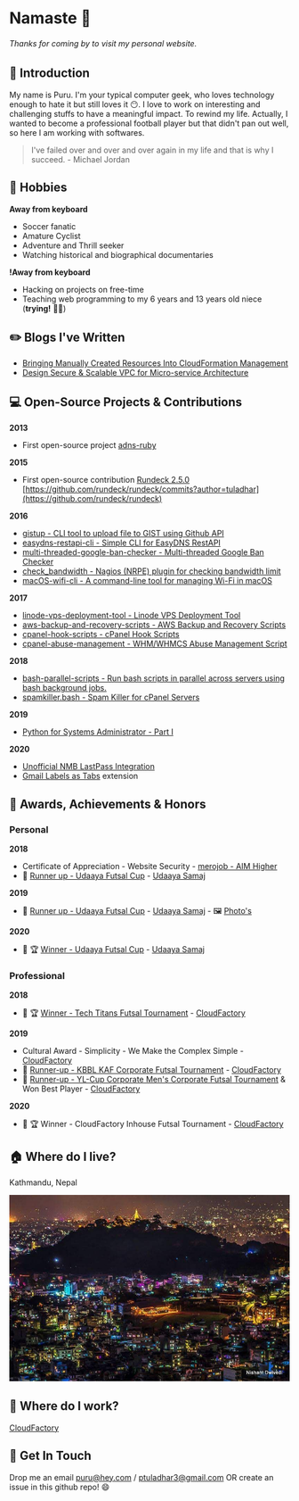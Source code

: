 # Namaste :pray:

###### Thanks for coming by to visit my personal website.

## :bow: Introduction

My name is Puru. I'm your typical computer geek, who loves technology enough to hate it but still loves it :no_mouth:. I love to work on interesting and challenging stuffs to have a meaningful impact. To rewind my life. Actually, I wanted to become a professional football player but that didn't pan out well, so here I am working with softwares.

> I've failed over and over and over again in my life and that is why I succeed. - Michael Jordan

## :bicyclist: Hobbies
**Away from keyboard**
- Soccer fanatic
- Amature Cyclist
- Adventure and Thrill seeker
- Watching historical and biographical documentaries

**!Away from keyboard**
- Hacking on projects on free-time
- Teaching web programming to my 6 years and 13 years old niece (__trying!__ :man_facepalming:)

## :pencil2: Blogs I've Written
- [Bringing Manually Created Resources Into CloudFormation Management](https://medium.com/@ptuladhar3/bringing-manually-created-resources-into-cloudformation-management-ffd39b05d9f6?source=your_stories_page---------------------------)
- [Design Secure & Scalable VPC for Micro-service Architecture](https://medium.com/@ptuladhar3/design-secure-scalable-vpc-for-micro-service-architecture-1b58fbf128f4)

## :computer: Open-Source Projects & Contributions
**2013**
- First open-source project [adns-ruby](https://github.com/tuladhar/adns-ruby)

**2015**
- First open-source contribution [Rundeck 2.5.0](https://docs.rundeck.com/news/2015/04/16/rundeck-2.5.0.html) [https://github.com/rundeck/rundeck/commits?author=tuladhar](https://github.com/rundeck/rundeck)

**2016**
- [gistup - CLI tool to upload file to GIST using Github API](https://github.com/tuladhar/gistup)
- [easydns-restapi-cli - Simple CLI for EasyDNS RestAPI](https://github.com/tuladhar/easydns-restapi-cli)
- [multi-threaded-google-ban-checker - Multi-threaded Google Ban Checker](https://github.com/tuladhar/multi-threaded-google-ban-checker)
- [check_bandwidth - Nagios (NRPE) plugin for checking bandwidth limit](https://github.com/tuladhar/check_bandwidth)
- [macOS-wifi-cli - A command-line tool for managing Wi-Fi in macOS](v)

**2017**
- [linode-vps-deployment-tool - Linode VPS Deployment Tool](https://github.com/tuladhar/linode-vps-deployment-tool)
- [aws-backup-and-recovery-scripts - AWS Backup and Recovery Scripts](https://github.com/tuladhar/aws-backup-and-recovery-scripts)
- [cpanel-hook-scripts - cPanel Hook Scripts](https://github.com/tuladhar/cpanel-hook-scripts)
- [cpanel-abuse-management - WHM/WHMCS Abuse Management Script](https://github.com/tuladhar/cpanel-abuse-management)

**2018**
- [bash-parallel-scripts - Run bash scripts in parallel across servers using bash background jobs.](https://github.com/tuladhar/bash-parallel-scripts)
- [spamkiller.bash - Spam Killer for cPanel Servers](https://github.com/tuladhar/spamkiller.bash)

**2019**
- [Python for Systems Administrator - Part I](https://github.com/tuladhar/Python-for-SysAdmin-Part-I)

**2020**
- [Unofficial NMB LastPass Integration](https://github.com/tuladhar/nmb-lastpass)
- [Gmail Labels as Tabs](https://github.com/tuladhar/gmail-labels-as-tabs) extension

## 🏅 Awards, Achievements & Honors
### Personal 
**2018**
- Certificate of Appreciation - Website Security - [merojob - AIM Higher](https://merojob.com/)
- 🥈 [Runner up - Udaaya Futsal Cup](https://www.facebook.com/events/united-futsal-ground/udaaya-futsal-cup-2018/331397714020080/) - [Udaaya Samaj](https://www.facebook.com/people/Udaaya-Samaj/100015641531412)

**2019**
- 🥈 [Runner up - Udaaya Futsal Cup](https://www.facebook.com/udaaya.futsal.cup/posts/congratulations-to-the-winner-and-runner-up-team-of-3rd-udaaya-futsal-cup-2019wi/2283801264971635/) - [Udaaya Samaj](https://www.facebook.com/people/Udaaya-Samaj/100015641531412) - :framed_picture: [Photo's](https://www.facebook.com/media/set/?set=ms.c.eJxFVNeNBFEI6~_hEDv03dnqweH4RwTYGJSKjFlFlKpU~%3B3UBpd6ZpboCJ6WWk2WW0TYbEBZQnUP0r4e4XEOFfQMsiTJP0MmyaBtsFKF6JIqCSL8PkcDBPj87rQbLAFD14xirdWEl~_JcVxGcs2Prbh0wPQvaU7o6RAbjKKL8NUX0BBzjxeQBollqMHkKpOhnEdMBqRhSGyPqRGfkiJbAKl4LJ6ZELTYUv6w0FVPUjDj63PoiTQ1Ccj~_jKkeJveFONRLBIlKaOpHbnKUb3qVI~_sp1iaXGCbEppy6GxODGx32QVLsTy2nAeMtkd8y67FoRCZ3th0xip7VRe9gNM0PSdTxYx1Bw5eJ1NAwl12NEpq2Z4earKrFEjYY~_3bPj~_~%3BvAzCXpq36XFxszEM0wV8VHe9KR4~_Abkpb6rOId6UGD3IoUfuEdr5lPbE8juxNW7AuLwlgpJX8aY4Dmi5OLj0Qi9Apx5bhuNMY8Z6Q2Qf~_t~%3BtC8~%3BmhCBh~_wuwwLiZCwwO0hwH~_Y1Voi0hIN0Twxq4RtO~_3b7Tn2cQB0x0kcKWYrVsseyYplrYbdb~_sU~_xoa929H1eX9T3HXJuTmBtj82AyMExAToc1m8v0YKnRGuHOsU8bUoML3g39zXVPQ~_GT712LBz0xHl3i4diOkiVD6nFWDvwtpTHMHz0qXO~_FPN3c7k3d3vhHujVh4OXS4MLee1TOtXNfOh~%3BimnuvSQUG2AWByyclsuNfYt7P6jBVmZz5v0PxStjUA~-~-.bps.a.3000408533310901&type=1&__tn__=HH-R)

**2020**
- 🥇 :trophy: [Winner - Udaaya Futsal Cup](https://www.facebook.com/photo.php?fbid=2898863276838041&set=a.2898862840171418&type=3&theater) - [Udaaya Samaj](https://www.facebook.com/people/Udaaya-Samaj/100015641531412)

### Professional 

**2018**
- 🥇 :trophy: [Winner - Tech Titans Futsal Tournament](https://techlekh.com/tech-titans-futsal-completed-cloud-factory-emerges-victorious/) - [CloudFactory](https://cloudfactory.com)

**2019**
- Cultural Award - Simplicity - We Make the Complex Simple - [CloudFactory](https://cloudfactory.com)
- 🥈 [Runner-up - KBBL KAF Corporate Futsal Tournament](https://glocalkhabar.com/kusom-organizes-kusom-annual-festival-kaf-2018/) - [CloudFactory](https://cloudfactory.com)
- 🥈 [Runner-up - YL-Cup Corporate Men's Corporate Futsal Tournament](https://www.facebook.com/ylnepal/photos/4-groups-of-yl-cup-corporate-mens-futsal/2502430073163769/) & Won Best Player - [CloudFactory](https://cloudfactory.com)

**2020**
- 🥇 :trophy: Winner - CloudFactory Inhouse Futsal Tournament - [CloudFactory](https://cloudfactory.com)


## :house: Where do I live?

Kathmandu, Nepal

![Beautiful city of Kathmandu at night](images/kathmandu.jpg)

## :office: Where do I work?
[CloudFactory](https://cloudfactory.com)


## :handshake: Get In Touch
Drop me an email puru@hey.com / ptuladhar3@gmail.com OR create an issue in this github repo! :smile:
